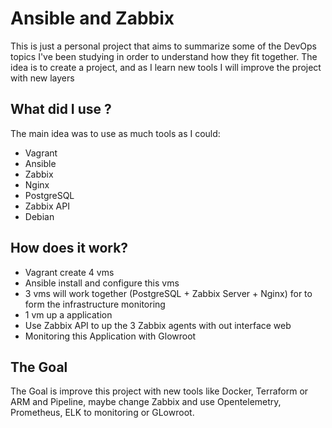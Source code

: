 # Ansible and Zabbix
This is just a personal project that aims to summarize some of the DevOps topics I've been studying in order to understand how they fit together. The idea is to create a project, and as I learn new tools I will improve the project with new layers

## What did I use ?
The main idea was to use as much tools as I could:

- Vagrant
- Ansible
- Zabbix
- Nginx
- PostgreSQL
- Zabbix API
- Debian

## How does it work?

- Vagrant create 4 vms
- Ansible install and configure this vms
- 3 vms will work together (PostgreSQL + Zabbix Server + Nginx) for to form the infrastructure monitoring
- 1 vm up a application
- Use Zabbix API to up the 3 Zabbix agents with out interface web
- Monitoring this Application with Glowroot


## The Goal
The Goal is improve this project with new tools like Docker, Terraform or ARM and Pipeline, maybe change Zabbix and use Opentelemetry, Prometheus, ELK to monitoring or GLowroot.